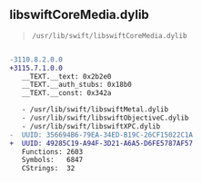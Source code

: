 ## libswiftCoreMedia.dylib

> `/usr/lib/swift/libswiftCoreMedia.dylib`

```diff

-3110.8.2.0.0
+3115.7.1.0.0
   __TEXT.__text: 0x2b2e0
   __TEXT.__auth_stubs: 0x18b0
   __TEXT.__const: 0x342a

   - /usr/lib/swift/libswiftMetal.dylib
   - /usr/lib/swift/libswiftObjectiveC.dylib
   - /usr/lib/swift/libswiftXPC.dylib
-  UUID: 356694B6-79EA-34ED-B19C-26CF15022C1A
+  UUID: 49285C19-A94F-3D21-A6A5-D6FE5787AF57
   Functions: 2603
   Symbols:   6847
   CStrings:  32

```
